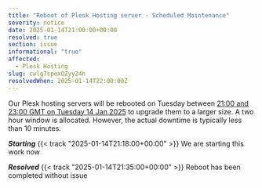 ```yaml
---
title: "Reboot of Plesk Hosting server - Scheduled Maintenance"
severity: notice
date: 2025-01-14T21:00:00+00:00
resolved: true
section: issue
informational: "true"
affected:
  - Plesk Hosting
slug: cwlg7spexOZyy24h
resolvedWhen: 2025-01-14T22:00:00Z
---
```

Our Plesk hosting servers will be rebooted on Tuesday between [21:00 and 23:00 GMT on Tuesday 14 Jan 2025](https://www.timeanddate.com/worldclock/fixedtime.html?msg=Reboot+of+Plesk+Hosting+server+-+Scheduled+Maintenance&iso=20250114T21&p1=5823&ah=2) to upgrade them to a larger size. A two hour window is allocated. However, the actual downtime is typically less than 10 minutes.

***Starting*** {{< track "2025-01-14T21:18:00+00:00" >}}
We are starting this work now

***Resolved*** {{< track "2025-01-14T21:35:00+00:00" >}}
Reboot has been completed without issue


